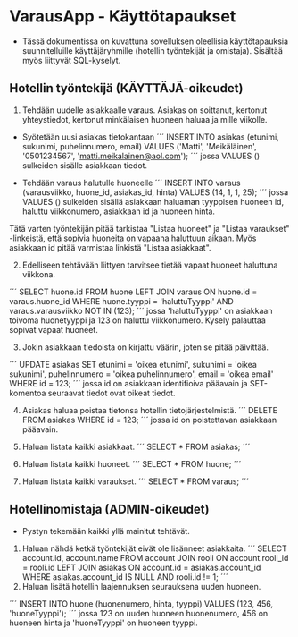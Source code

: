 # VarausApp - Käyttötapaukset
- Tässä dokumentissa on kuvattuna sovelluksen oleellisia käyttötapauksia suunnitelluille käyttäjäryhmille (hotellin työntekijät ja omistaja). Sisältää myös liittyvät SQL-kyselyt.

## Hotellin työntekijä (KÄYTTÄJÄ-oikeudet)

1. Tehdään uudelle asiakkaalle varaus. Asiakas on soittanut, kertonut yhteystiedot, kertonut minkälaisen huoneen haluaa ja mille viikolle.

- Syötetään uusi asiakas tietokantaan
´´´
INSERT INTO asiakas (etunimi, sukunimi, puhelinnumero, email) VALUES ('Matti', 'Meikäläinen', '0501234567', 'matti.meikalainen@aol.com');
´´´
jossa VALUES () sulkeiden sisälle asiakkaan tiedot.

- Tehdään varaus halutulle huoneelle
´´´
INSERT INTO varaus (varausviikko, huone_id, asiakas_id, hinta) VALUES (14, 1, 1, 25);
´´´
jossa VALUES () sulkeiden sisällä asiakkaan haluaman tyyppisen huoneen id, haluttu viikkonumero, asiakkaan id ja huoneen hinta.

Tätä varten työntekijän pitää tarkistaa "Listaa huoneet" ja "Listaa varaukset" -linkeistä, että sopivia huoneita on vapaana haluttuun aikaan. Myös asiakkaan id pitää varmistaa linkistä "Listaa asiakkaat".

2. Edelliseen tehtävään liittyen tarvitsee tietää vapaat huoneet haluttuna viikkona.

´´´
SELECT huone.id
FROM huone
LEFT JOIN varaus ON huone.id = varaus.huone_id
WHERE huone.tyyppi = 'haluttuTyyppi' AND varaus.varausviikko NOT IN (123);
´´´
jossa 'haluttuTyyppi' on asiakkaan toivoma huonetyyppi ja 123 on haluttu viikkonumero. Kysely palauttaa sopivat vapaat huoneet.


3. Jokin asiakkaan tiedoista on kirjattu väärin, joten se pitää päivittää.

´´´
UPDATE asiakas
SET etunimi = 'oikea etunimi', sukunimi = 'oikea sukunimi', puhelinnumero = 'oikea puhelinnumero', email = 'oikea email'
WHERE id = 123;
´´´
jossa id on asiakkaan identifioiva pääavain ja SET-komentoa seuraavat tiedot ovat oikeat tiedot.

4. Asiakas haluaa poistaa tietonsa hotellin tietojärjestelmistä.
´´´
DELETE FROM asiakas
WHERE id = 123;
´´´
jossa id on poistettavan asiakkaan pääavain.

5. Haluan listata kaikki asiakkaat.
´´´
SELECT * FROM asiakas;
´´´

6. Haluan listata kaikki huoneet.
´´´
SELECT * FROM huone;
´´´

7. Haluan listata kaikki varaukset.
´´´
SELECT * FROM varaus;
´´´

## Hotellinomistaja (ADMIN-oikeudet)
- Pystyn tekemään kaikki yllä mainitut tehtävät.


1. Haluan nähdä ketkä työntekijät eivät ole lisänneet asiakkaita.
´´´
SELECT account.id, account.name
FROM account
JOIN rooli ON account.rooli_id = rooli.id
LEFT JOIN asiakas ON account.id = asiakas.account_id
WHERE asiakas.account_id IS NULL AND rooli.id != 1; 
´´´
2. Haluan lisätä hotellin laajennuksen seurauksena uuden huoneen.

´´´
INSERT INTO huone (huonenumero, hinta, tyyppi) VALUES (123, 456, 'huoneTyyppi');
´´´ 
jossa 123 on uuden huoneen huonenumero, 456 on huoneen hinta ja 'huoneTyyppi' on huoneen tyyppi.


